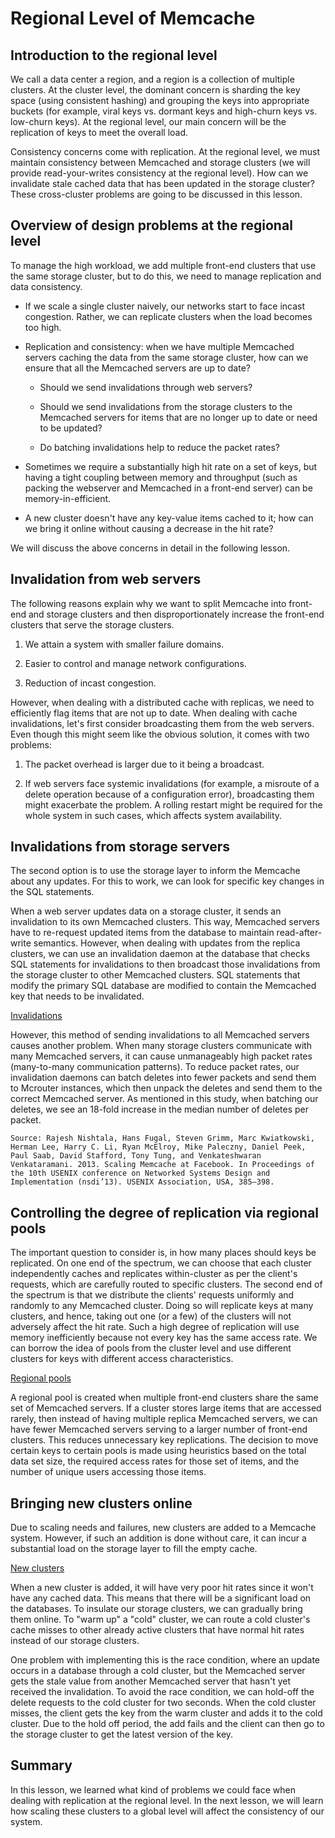 # Regional Level of Memcache
## Introduction to the regional level
We call a data center a region, and a region is a collection of multiple clusters. At the cluster level, the dominant concern is sharding the key space (using consistent hashing) and grouping the keys into appropriate buckets (for example, viral keys vs. dormant keys and high-churn keys vs. low-churn keys). At the regional level, our main concern will be the replication of keys to meet the overall load.

Consistency concerns come with replication. At the regional level, we must maintain consistency between Memcached and storage clusters (we will provide read-your-writes consistency at the regional level). How can we invalidate stale cached data that has been updated in the storage cluster? These cross-cluster problems are going to be discussed in this lesson.


## Overview of design problems at the regional level
To manage the high workload, we add multiple front-end clusters that use the same storage cluster, but to do this, we need to manage replication and data consistency.

- If we scale a single cluster naively, our networks start to face incast congestion. Rather, we can replicate clusters when the load becomes too high.

- Replication and consistency: when we have multiple Memcached servers caching the data from the same storage cluster, how can we ensure that all the Memcached servers are up to date?

  - Should we send invalidations through web servers?

  - Should we send invalidations from the storage clusters to the Memcached servers for items that are no longer up to date or need to be updated?

  - Do batching invalidations help to reduce the packet rates?

- Sometimes we require a substantially high hit rate on a set of keys, but having a tight coupling between memory and throughput (such as packing the webserver and Memcached in a front-end server) can be memory-in-efficient.

- A new cluster doesn't have any key-value items cached to it; how can we bring it online without causing a decrease in the hit rate?

We will discuss the above concerns in detail in the following lesson.

## Invalidation from web servers
The following reasons explain why we want to split Memcache into front-end and storage clusters and then disproportionately increase the front-end clusters that serve the storage clusters.

1. We attain a system with smaller failure domains.

2. Easier to control and manage network configurations.

3. Reduction of incast congestion.

However, when dealing with a distributed cache with replicas, we need to efficiently flag items that are not up to date. When dealing with cache invalidations, let's first consider broadcasting them from the web servers. Even though this might seem like the obvious solution, it comes with two problems:

1. The packet overhead is larger due to it being a broadcast.

2. If web servers face systemic invalidations (for example, a misroute of a delete operation because of a configuration error), broadcasting them might exacerbate the problem. A rolling restart might be required for the whole system in such cases, which affects system availability.


## Invalidations from storage servers
The second option is to use the storage layer to inform the Memcache about any updates. For this to work, we can look for specific key changes in the SQL statements.

When a web server updates data on a storage cluster, it sends an invalidation to its own Memcached clusters. This way, Memcached servers have to re-request updated items from the database to maintain read-after-write semantics. However, when dealing with updates from the replica clusters, we can use an invalidation daemon at the database that checks SQL statements for invalidations to then broadcast those invalidations from the storage cluster to other Memcached clusters. SQL statements that modify the primary SQL database are modified to contain the Memcached key that needs to be invalidated.

[Invalidations](./invalidations)


However, this method of sending invalidations to all Memcached servers causes another problem. When many storage clusters communicate with many Memcached servers, it can cause unmanageably high packet rates (many-to-many communication patterns). To reduce packet rates, our invalidation daemons can batch deletes into fewer packets and send them to Mcrouter instances, which then unpack the deletes and send them to the correct Memcached server. As mentioned in this study, when batching our deletes, we see an 18-fold increase in the median number of deletes per packet.
```
Source: Rajesh Nishtala, Hans Fugal, Steven Grimm, Marc Kwiatkowski, Herman Lee, Harry C. Li, Ryan McElroy, Mike Paleczny, Daniel Peek, Paul Saab, David Stafford, Tony Tung, and Venkateshwaran Venkataramani. 2013. Scaling Memcache at Facebook. In Proceedings of the 10th USENIX conference on Networked Systems Design and Implementation (nsdi’13). USENIX Association, USA, 385–398.
```


## Controlling the degree of replication via regional pools
The important question to consider is, in how many places should keys be replicated. On one end of the spectrum, we can choose that each cluster independently caches and replicates within-cluster as per the client's requests, which are carefully routed to specific clusters. The second end of the spectrum is that we distribute the clients' requests uniformly and randomly to any Memcached cluster. Doing so will replicate keys at many clusters, and hence, taking out one (or a few) of the clusters will not adversely affect the hit rate. Such a high degree of replication will use memory inefficiently because not every key has the same access rate. We can borrow the idea of pools from the cluster level and use different clusters for keys with different access characteristics.

[Regional pools](./controlling)

A regional pool is created when multiple front-end clusters share the same set of Memcached servers. If a cluster stores large items that are accessed rarely, then instead of having multiple replica Memcached servers, we can have fewer Memcached servers serving to a larger number of front-end clusters. This reduces unnecessary key replications. The decision to move certain keys to certain pools is made using heuristics based on the total data set size, the required access rates for those set of items, and the number of unique users accessing those items.

## Bringing new clusters online
Due to scaling needs and failures, new clusters are added to a Memcache system. However, if such an addition is done without care, it can incur a substantial load on the storage layer to fill the empty cache.

[New clusters](./bringing)

When a new cluster is added, it will have very poor hit rates since it won't have any cached data. This means that there will be a significant load on the databases. To insulate our storage clusters, we can gradually bring them online. To "warm up" a "cold" cluster, we can route a cold cluster's cache misses to other already active clusters that have normal hit rates instead of our storage clusters.

One problem with implementing this is the race condition, where an update occurs in a database through a cold cluster, but the Memcached server gets the stale value from another Memcached server that hasn't yet received the invalidation. To avoid the race condition, we can hold-off the delete requests to the cold cluster for two seconds. When the cold cluster misses, the client gets the key from the warm cluster and adds it to the cold cluster. Due to the hold off period, the add fails and the client can then go to the storage cluster to get the latest version of the key.

## Summary
In this lesson, we learned what kind of problems we could face when dealing with replication at the regional level. In the next lesson, we will learn how scaling these clusters to a global level will affect the consistency of our system.


